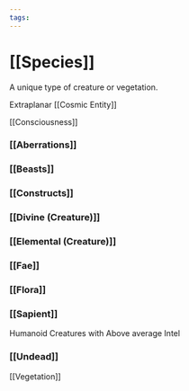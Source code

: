 ```yaml
---
tags:
---
```

# [[Species]]
A unique type of creature or vegetation.

Extraplanar
	[[Cosmic Entity]]
	
	

[[Consciousness]]
### [[Aberrations]]

### [[Beasts]]

### [[Constructs]]

### [[Divine (Creature)]]

### [[Elemental (Creature)]]

### [[Fae]]

### [[Flora]]

### [[Sapient]]
Humanoid Creatures with Above average Intel
### [[Undead]]

[[Vegetation]]
